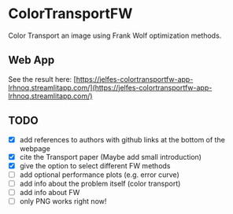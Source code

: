 # ColorTransportFW
Color Transport an image using Frank Wolf optimization methods.

## Web App
See the result here: [https://jelfes-colortransportfw-app-lrhnoq.streamlitapp.com/](https://jelfes-colortransportfw-app-lrhnoq.streamlitapp.com/)

## TODO

- [x] add references to authors with github links at the bottom of the webpage
- [x] cite the Transport paper (Maybe add small introduction)
- [x] give the option to select different FW methods
- [ ] add optional performance plots (e.g. error curve)
- [ ] add info about the problem itself (color transport)
- [ ] add info about FW
- [ ] only PNG works right now!
